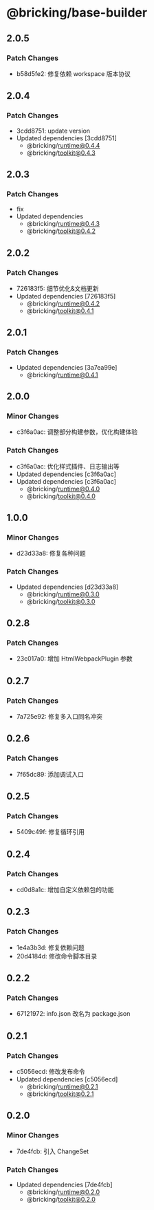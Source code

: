 # @bricking/base-builder

## 2.0.5

### Patch Changes

- b58d5fe2: 修复依赖 workspace 版本协议

## 2.0.4

### Patch Changes

- 3cdd8751: update version
- Updated dependencies [3cdd8751]
  - @bricking/runtime@0.4.4
  - @bricking/toolkit@0.4.3

## 2.0.3

### Patch Changes

- fix
- Updated dependencies
  - @bricking/runtime@0.4.3
  - @bricking/toolkit@0.4.2

## 2.0.2

### Patch Changes

- 726183f5: 细节优化&文档更新
- Updated dependencies [726183f5]
  - @bricking/runtime@0.4.2
  - @bricking/toolkit@0.4.1

## 2.0.1

### Patch Changes

- Updated dependencies [3a7ea99e]
  - @bricking/runtime@0.4.1

## 2.0.0

### Minor Changes

- c3f6a0ac: 调整部分构建参数，优化构建体验

### Patch Changes

- c3f6a0ac: 优化样式插件、日志输出等
- Updated dependencies [c3f6a0ac]
- Updated dependencies [c3f6a0ac]
  - @bricking/runtime@0.4.0
  - @bricking/toolkit@0.4.0

## 1.0.0

### Minor Changes

- d23d33a8: 修复各种问题

### Patch Changes

- Updated dependencies [d23d33a8]
  - @bricking/runtime@0.3.0
  - @bricking/toolkit@0.3.0

## 0.2.8

### Patch Changes

- 23c017a0: 增加 HtmlWebpackPlugin 参数

## 0.2.7

### Patch Changes

- 7a725e92: 修复多入口同名冲突

## 0.2.6

### Patch Changes

- 7f65dc89: 添加调试入口

## 0.2.5

### Patch Changes

- 5409c49f: 修复循环引用

## 0.2.4

### Patch Changes

- cd0d8a1c: 增加自定义依赖包的功能

## 0.2.3

### Patch Changes

- 1e4a3b3d: 修复依赖问题
- 20d4184d: 修改命令脚本目录

## 0.2.2

### Patch Changes

- 67121972: info.json 改名为 package.json

## 0.2.1

### Patch Changes

- c5056ecd: 修改发布命令
- Updated dependencies [c5056ecd]
  - @bricking/runtime@0.2.1
  - @bricking/toolkit@0.2.1

## 0.2.0

### Minor Changes

- 7de4fcb: 引入 ChangeSet

### Patch Changes

- Updated dependencies [7de4fcb]
  - @bricking/runtime@0.2.0
  - @bricking/toolkit@0.2.0
